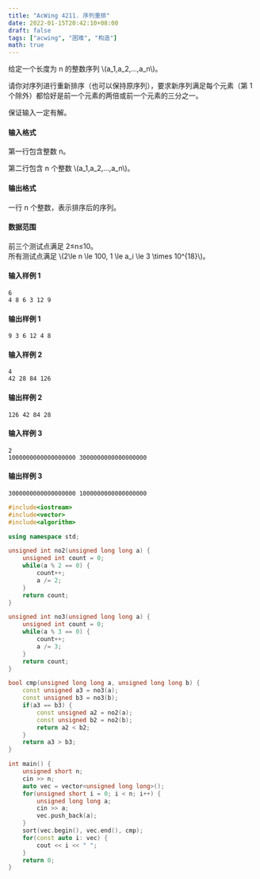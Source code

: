 ```yaml
---
title: "AcWing 4211. 序列重排"
date: 2022-01-15T20:42:10+08:00
draft: false
tags: ["acwing", "困难", "构造"]
math: true
---
```


给定一个长度为 n 的整数序列 \\(a_1,a_2,…,a_n\\)。

请你对序列进行重新排序（也可以保持原序列），要求新序列满足每个元素（第 1 个除外）都恰好是前一个元素的两倍或前一个元素的三分之一。

保证输入一定有解。

<!--more-->

#### 输入格式

第一行包含整数 n。

第二行包含 n 个整数 \\(a_1,a_2,…,a_n\\)。

#### 输出格式

一行 n 个整数，表示排序后的序列。

#### 数据范围

前三个测试点满足 2≤n≤10。  
所有测试点满足 \\(2\le n \le 100, 1 \le a_i \le 3 \times 10^{18}\\)。

#### 输入样例 1

```
6
4 8 6 3 12 9
```

#### 输出样例 1

```
9 3 6 12 4 8
```

#### 输入样例 2

```
4
42 28 84 126
```

#### 输出样例 2

```
126 42 84 28
```

#### 输入样例 3

```
2
1000000000000000000 3000000000000000000
```

#### 输出样例 3

```
3000000000000000000 1000000000000000000
```

```cpp
#include<iostream>
#include<vector>
#include<algorithm>

using namespace std;

unsigned int no2(unsigned long long a) {
    unsigned int count = 0;
    while(a % 2 == 0) {
        count++;
        a /= 2;
    }
    return count;
}

unsigned int no3(unsigned long long a) {
    unsigned int count = 0;
    while(a % 3 == 0) {
        count++;
        a /= 3;
    }
    return count;
}

bool cmp(unsigned long long a, unsigned long long b) {
    const unsigned a3 = no3(a);
    const unsigned b3 = no3(b);
    if(a3 == b3) {
        const unsigned a2 = no2(a);
        const unsigned b2 = no2(b);
        return a2 < b2;
    }
    return a3 > b3;
}

int main() {
    unsigned short n;
    cin >> n;
    auto vec = vector<unsigned long long>();
    for(unsigned short i = 0; i < n; i++) {
        unsigned long long a;
        cin >> a;
        vec.push_back(a);
    }
    sort(vec.begin(), vec.end(), cmp);
    for(const auto i: vec) {
        cout << i << " ";
    }
    return 0;
}
```
